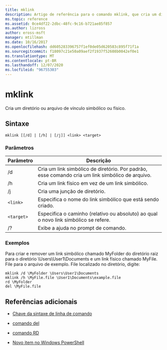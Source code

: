 ```yaml
---
title: mklink
description: Artigo de referência para o comando mklink, que cria um diretório ou arquivo de vínculo simbólico ou físico.
ms.topic: reference
ms.assetid: 0ce4df22-2dbc-48fc-9c16-b721ae85f857
ms.author: lizross
author: eross-msft
manager: mtillman
ms.date: 10/16/2017
ms.openlocfilehash: dd605283396757f1ef0de05d620583c895f71f1a
ms.sourcegitcommit: f18097c21e50a09aef2f1937f52608b0042ef0e1
ms.translationtype: MT
ms.contentlocale: pt-BR
ms.lasthandoff: 12/07/2020
ms.locfileid: "96755303"
---
```

# <a name="mklink"></a>mklink

Cria um diretório ou arquivo de vínculo simbólico ou físico.

## <a name="syntax"></a>Sintaxe

```
mklink [[/d] | [/h] | [/j]] <link> <target>
```

### <a name="parameters"></a>Parâmetros

| Parâmetro | Descrição |
| --------- | ----------- |
| /d | Cria um link simbólico de diretório. Por padrão, esse comando cria um link simbólico de arquivo. |
| /h | Cria um link físico em vez de um link simbólico. |
| /j | Cria uma junção de diretório. |
| `<link>` | Especifica o nome do link simbólico que está sendo criado. |
| `<target>` | Especifica o caminho (relativo ou absoluto) ao qual o novo link simbólico se refere. |
| /? | Exibe a ajuda no prompt de comando. |

### <a name="examples"></a>Exemplos

Para criar e remover um link simbólico chamado MyFolder do diretório raiz para o diretório \Users\User1\Documents e um link físico chamado MyFile. File para o arquivo de exemplo. File localizado no diretório, digite:

```
mklink /d \MyFolder \Users\User1\Documents
mklink /h \MyFile.file \User1\Documents\example.file
rd \MyFolder
del \MyFile.file
```

## <a name="additional-references"></a>Referências adicionais

- [Chave da sintaxe de linha de comando](command-line-syntax-key.md)

- [comando del](del.md)

- [comando RD](rd.md)

- [Novo item no Windows PowerShell](/powershell/module/microsoft.powershell.management/new-item?view=powershell-6)

